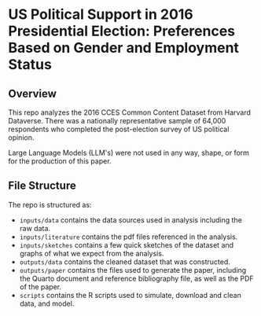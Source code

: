 # US Political Support in 2016 Presidential Election: Preferences Based on Gender and Employment Status

## Overview

This repo analyzes the 2016 CCES Common Content Dataset from Harvard Dataverse. There was a nationally representative sample of 64,000 respondents who completed the post-election survey of US political opinion.

Large Language Models (LLM's) were not used in any way, shape, or form for the production of this paper.

## File Structure

The repo is structured as:

-   `inputs/data` contains the data sources used in analysis including the raw data.
-   `inputs/literature` contains the pdf files referenced in the analysis.
-   `inputs/sketches` contains a few quick sketches of the dataset and graphs of what we expect from the analysis.
-   `outputs/data` contains the cleaned dataset that was constructed.
-   `outputs/paper` contains the files used to generate the paper, including the Quarto document and reference bibliography file, as well as the PDF of the paper. 
-   `scripts` contains the R scripts used to simulate, download and clean data, and model.
